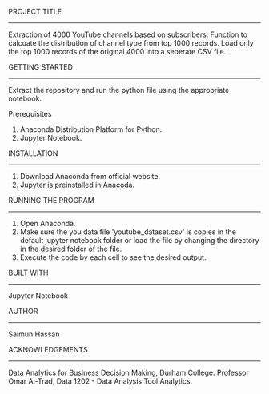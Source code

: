 PROJECT TITLE
____________________

Extraction of 4000 YouTube channels based on subscribers. Function to calcuate the distribution of channel type from top 1000 records. 
Load only the top 1000 records of the original 4000 into a seperate CSV file. 


GETTING STARTED
____________________

Extract the repository and run the python file using the appropriate notebook.

Prerequisites

1. Anaconda Distribution Platform for Python.
2. Jupyter Notebook.


INSTALLATION
_____________________

1. Download Anaconda from official website.
2. Jupyter is preinstalled in Anacoda.


RUNNING THE PROGRAM
______________________

1. Open Anaconda.
2. Make sure the you data file 'youtube_dataset.csv' is copies in the default jupyter notebook folder or load the file by changing the directory in the desired folder of the file.
3. Execute the code by each cell to see the desired output.

BUILT WITH
______________________

Jupyter Notebook

AUTHOR
______________________

Saimun Hassan

ACKNOWLEDGEMENTS
______________________

Data Analytics for Business Decision Making, Durham College.
Professor Omar Al-Trad, Data 1202 - Data Analysis Tool Analytics.









